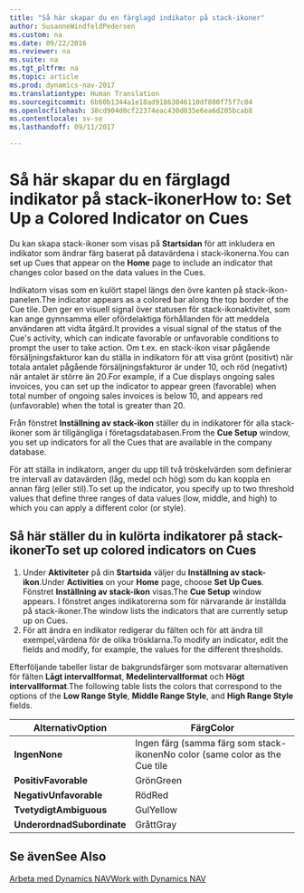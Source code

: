 ```yaml
---
title: "Så här skapar du en färglagd indikator på stack-ikoner"
author: SusanneWindfeldPedersen
ms.custom: na
ms.date: 09/22/2016
ms.reviewer: na
ms.suite: na
ms.tgt_pltfrm: na
ms.topic: article
ms.prod: dynamics-nav-2017
ms.translationtype: Human Translation
ms.sourcegitcommit: 6b60b1344a1e18ad91863046110df880f75f7c04
ms.openlocfilehash: 38cd904d0cf22374eac430d035e6ea6d205bcab8
ms.contentlocale: sv-se
ms.lasthandoff: 09/11/2017

---
```

    
# <a name="how-to-set-up-a-colored-indicator-on-cues"></a><span data-ttu-id="f6f5d-102">Så här skapar du en färglagd indikator på stack-ikoner</span><span class="sxs-lookup"><span data-stu-id="f6f5d-102">How to: Set Up a Colored Indicator on Cues</span></span>
<span data-ttu-id="f6f5d-103">Du kan skapa stack-ikoner som visas på **Startsidan** för att inkludera en indikator som ändrar färg baserat på datavärdena i stack-ikonerna.</span><span class="sxs-lookup"><span data-stu-id="f6f5d-103">You can set up Cues that appear on the **Home** page to include an indicator that changes color based on the data values in the Cues.</span></span> 

<span data-ttu-id="f6f5d-104">Indikatorn visas som en kulört stapel längs den övre kanten på stack-ikon-panelen.</span><span class="sxs-lookup"><span data-stu-id="f6f5d-104">The indicator appears as a colored bar along the top border of the Cue tile.</span></span> <span data-ttu-id="f6f5d-105">Den ger en visuell signal över statusen för stack-ikonaktivitet, som kan ange gynnsamma eller ofördelaktiga förhållanden för att meddela användaren att vidta åtgärd.</span><span class="sxs-lookup"><span data-stu-id="f6f5d-105">It provides a visual signal of the status of the Cue's activity, which can indicate favorable or unfavorable conditions to prompt the user to take action.</span></span> <span data-ttu-id="f6f5d-106">Om t.ex. en stack-ikon visar pågående försäljningsfakturor kan du ställa in indikatorn för att visa grönt (positivt) när totala antalet pågående försäljningsfakturor är under 10, och röd (negativt) när antalet är större än 20.</span><span class="sxs-lookup"><span data-stu-id="f6f5d-106">For example, if a Cue displays ongoing sales invoices, you can set up the indicator to appear green (favorable) when total number of ongoing sales invoices is below 10, and appears red (unfavorable) when the total is greater than 20.</span></span>

<span data-ttu-id="f6f5d-107">Från fönstret **Inställning av stack-ikon** ställer du in indikatorer för alla stack-ikoner som är tillgängliga i företagsdatabasen.</span><span class="sxs-lookup"><span data-stu-id="f6f5d-107">From the **Cue Setup** window, you set up indicators for all the Cues that are available in the company database.</span></span>

<span data-ttu-id="f6f5d-108">För att ställa in indikatorn, anger du upp till två tröskelvärden som definierar tre intervall av datavärden (låg, medel och hög) som du kan koppla en annan färg (eller stil).</span><span class="sxs-lookup"><span data-stu-id="f6f5d-108">To set up the indicator, you specify up to two threshold values that define three ranges of data values (low, middle, and high) to which you can apply a different color (or style).</span></span>

## <a name="to-set-up-colored-indicators-on-cues"></a><span data-ttu-id="f6f5d-109">Så här ställer du in kulörta indikatorer på stack-ikoner</span><span class="sxs-lookup"><span data-stu-id="f6f5d-109">To set up colored indicators on Cues</span></span>
1. <span data-ttu-id="f6f5d-110">Under **Aktiviteter** på din **Startsida** väljer du **Inställning av stack-ikon**.</span><span class="sxs-lookup"><span data-stu-id="f6f5d-110">Under **Activities** on your **Home** page, choose **Set Up Cues**.</span></span>  
<span data-ttu-id="f6f5d-111">Fönstret **Inställning av stack-ikon** visas.</span><span class="sxs-lookup"><span data-stu-id="f6f5d-111">The **Cue Setup** window appears.</span></span> <span data-ttu-id="f6f5d-112">I fönstret anges indikatorerna som för närvarande är inställda på stack-ikoner.</span><span class="sxs-lookup"><span data-stu-id="f6f5d-112">The window lists the indicators that are currently setup up on Cues.</span></span>
2. <span data-ttu-id="f6f5d-113">För att ändra en indikator redigerar du fälten och för att ändra till exempel,värdena för de olika trösklarna.</span><span class="sxs-lookup"><span data-stu-id="f6f5d-113">To modify an indicator, edit the fields and modify, for example, the values for the different thresholds.</span></span>  

<span data-ttu-id="f6f5d-114">Efterföljande tabeller listar de bakgrundsfärger som motsvarar alternativen för fälten **Lågt intervallformat**, **Medelintervallformat** och **Högt intervallformat**.</span><span class="sxs-lookup"><span data-stu-id="f6f5d-114">The following table lists the colors that correspond to the options of the **Low Range Style**, **Middle Range Style**, and **High Range Style** fields.</span></span>

|<span data-ttu-id="f6f5d-115">Alternativ</span><span class="sxs-lookup"><span data-stu-id="f6f5d-115">Option</span></span>|<span data-ttu-id="f6f5d-116">Färg</span><span class="sxs-lookup"><span data-stu-id="f6f5d-116">Color</span></span>|
|------|-----|
|<span data-ttu-id="f6f5d-117">**Ingen**</span><span class="sxs-lookup"><span data-stu-id="f6f5d-117">**None**</span></span>|<span data-ttu-id="f6f5d-118">Ingen färg (samma färg som stack-ikonen</span><span class="sxs-lookup"><span data-stu-id="f6f5d-118">No color (same color as the Cue tile</span></span>|
|<span data-ttu-id="f6f5d-119">**Positiv**</span><span class="sxs-lookup"><span data-stu-id="f6f5d-119">**Favorable**</span></span>|<span data-ttu-id="f6f5d-120">Grön</span><span class="sxs-lookup"><span data-stu-id="f6f5d-120">Green</span></span>|
|<span data-ttu-id="f6f5d-121">**Negativ**</span><span class="sxs-lookup"><span data-stu-id="f6f5d-121">**Unfavorable**</span></span>|<span data-ttu-id="f6f5d-122">Röd</span><span class="sxs-lookup"><span data-stu-id="f6f5d-122">Red</span></span>|
|<span data-ttu-id="f6f5d-123">**Tvetydigt**</span><span class="sxs-lookup"><span data-stu-id="f6f5d-123">**Ambiguous**</span></span>|<span data-ttu-id="f6f5d-124">Gul</span><span class="sxs-lookup"><span data-stu-id="f6f5d-124">Yellow</span></span>|
|<span data-ttu-id="f6f5d-125">**Underordnad**</span><span class="sxs-lookup"><span data-stu-id="f6f5d-125">**Subordinate**</span></span>|<span data-ttu-id="f6f5d-126">Grått</span><span class="sxs-lookup"><span data-stu-id="f6f5d-126">Gray</span></span>|

## <a name="see-also"></a><span data-ttu-id="f6f5d-127">Se även</span><span class="sxs-lookup"><span data-stu-id="f6f5d-127">See Also</span></span>
[<span data-ttu-id="f6f5d-128">Arbeta med Dynamics NAV</span><span class="sxs-lookup"><span data-stu-id="f6f5d-128">Work with Dynamics NAV</span></span>](ui-work-product.md)


